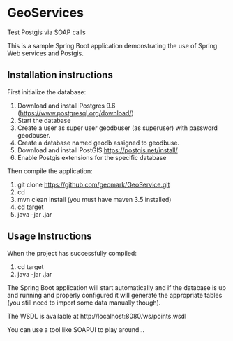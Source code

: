 # GeoServices
Test Postgis via SOAP calls

This is a sample Spring Boot application demonstrating the use of Spring Web services and Postgis.

## Installation instructions

First initialize the database:
1. Download and install Postgres 9.6 (https://www.postgresql.org/download/)
2. Start the database
4. Create a user as super user geodbuser (as superuser) with password geodbuser.
5. Create a database named geodb assigned to geodbuse.
6. Download and install PostGIS https://postgis.net/install/
7. Enable Postgis extensions for the specific database

Then compile the application:
1. git clone https://github.com/geomark/GeoService.git
2. cd <installation floder>
3. mvn clean install (you must have maven 3.5 installed)
5. cd target
6. java -jar <generated-jarname>.jar

## Usage Instructions
When the project has successfully compiled:

1. cd target
2. java -jar <generated-jarname>.jar

The Spring Boot application will start automatically and if the database is up and running and properly configured 
it will generate the appropriate tables (you still need to import some data manually though).

The WSDL is available at http://localhost:8080/ws/points.wsdl

You can use a tool like SOAPUI to play around...
